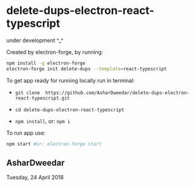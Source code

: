 # delete-dups-electron-react-typescript

under development ^_^

Created by electron-forge, by running:
```bash
npm install -g electron-forge
electron-forge init delete-dups --template=react-typescript
```

To get app ready for running locally run in terminal:

- `git clone  https://github.com/AsharDweedar/delete-dups-electron-react-typescript.git`

- `cd delete-dups-electron-react-typescript`

- `npm install`, or: `npm i`

To run app use: 
```bash
npm start #or: electron-forge start
```
## AsharDweedar
Tuesday, 24 April 2018
